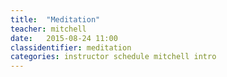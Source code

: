 ```yaml
---
title:  "Meditation"
teacher: mitchell
date:   2015-08-24 11:00
classidentifier: meditation
categories: instructor schedule mitchell intro
---
```

